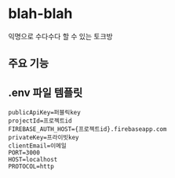 # blah-blah

익명으로 수다수다 할 수 있는 토크방

## 주요 기능



## .env 파일 템플릿

```
publicApiKey=퍼블릭key
projectId=프로젝트id
FIREBASE_AUTH_HOST={프로젝트id}.firebaseapp.com
privateKey=프라이빗key
clientEmail=이메일
PORT=3000
HOST=localhost
PROTOCOL=http
```
